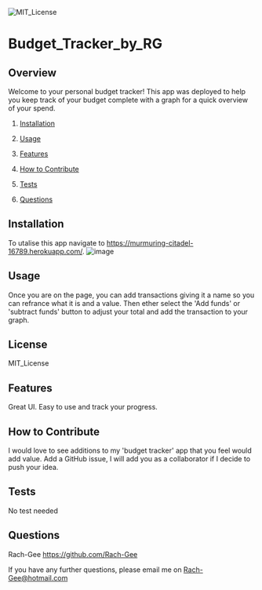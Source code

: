![MIT_License](https://img.shields.io/badge/MIT_License-License-green)
  
# Budget_Tracker_by_RG

## Overview
        
Welcome to your personal budget tracker! This app was deployed to help you keep track of your budget complete with a graph for a quick overview of your spend.

1. [Installation](#Installation)

2. [Usage](#Usage)

3. [Features](#Features)

4. [How to Contribute](#How-to-Contribute)

5. [Tests](#Tests)

6. [Questions](#Questions)
        
## Installation
       
To utalise this app navigate to https://murmuring-citadel-16789.herokuapp.com/.
![image](https://user-images.githubusercontent.com/83891242/137578591-a41e6252-f981-42ee-b0ec-8be16af6937e.png)
       
## Usage
       
Once you are on the page, you can add transactions giving it a name so you can refrance what it is and a value. Then ether select the 'Add funds' or 'subtract funds' button to adjust your total and add the transaction to your graph.
## License

MIT_License
       
## Features
       
Great UI. Easy to use and track your progress.
        
## How to Contribute
        
I would love to see additions to my 'budget tracker' app that you feel would add value. Add a GitHub issue, I will add you as a collaborator if I decide to push your idea.
        
## Tests
No test needed
    
## Questions
Rach-Gee
https://github.com/Rach-Gee

If you have any further questions, please email me on Rach-Gee@hotmail.com
